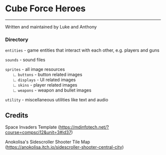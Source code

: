 # Cube Force Heroes
<hr/>
Written and maintained by Luke and Anthony

### Directory
`entities` - game entities that interact with each other, e.g. players and guns

`sounds` - sound files

`sprites` - all image resources<br/>
&nbsp;&nbsp;&nbsp;&nbsp;&nbsp;&nbsp;∟ `buttons` - button related images<br/>
&nbsp;&nbsp;&nbsp;&nbsp;&nbsp;&nbsp;∟ `displays` - UI related images<br/>
&nbsp;&nbsp;&nbsp;&nbsp;&nbsp;&nbsp;∟ `skins` - player related images<br/>
&nbsp;&nbsp;&nbsp;&nbsp;&nbsp;&nbsp;∟ `weapons` - weapon and bullet images<br/>

`utility` - miscellaneous utilities like text and audio

## Credits
Space Invaders Template (https://mdinfotech.net/?course=compsci12&unit=3#id37)

Anokolisa's Sidescroller Shooter Tile Map (https://anokolisa.itch.io/sidescroller-shooter-central-city)